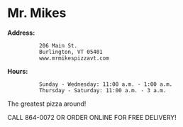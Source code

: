 # Mr. Mikes

**Address:**  
              
              206 Main St.
              Burlington, VT 05401
              www.mrmikespizzavt.com

**Hours:**    

              Sunday - Wednesday: 11:00 a.m. - 1:00 a.m.
              Thursday - Saturday: 11:00 a.m. - 3 a.m.

The greatest pizza around!

CALL 864-0072 OR ORDER ONLINE FOR FREE DELIVERY!




